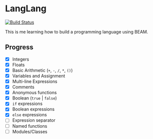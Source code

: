 # LangLang

[![Build Status](https://semaphoreci.com/api/v1/benjamintanweihao/langlang/branches/master/badge.svg)](https://semaphoreci.com/benjamintanweihao/langlang)

This is me learning how to build a programming language using BEAM.

## Progress

- [x] Integers
- [x] Floats
- [x] Basic Arithmetic (`+`, `-`, `/`, `*`, `()`)
- [x] Variables and Assignment
- [x] Multi-line Expressions
- [x] Comments
- [x] Anonymous functions
- [x] Boolean (`true` | `false`)
- [x] `if` expressions
- [x] Boolean expressions
- [x] `else` expressions
- [ ] Expression separator
- [ ] Named functions
- [ ] Modules/Classes

